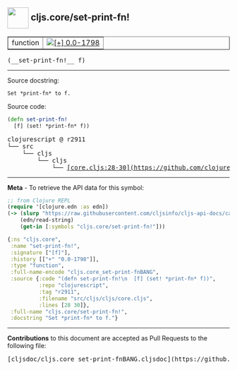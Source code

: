 ## <img width="48px" valign="middle" src="http://i.imgur.com/Hi20huC.png"> cljs.core/set-print-fn!

 <table border="1">
<tr>

<td>function</td>
<td><a href="https://github.com/cljsinfo/cljs-api-docs/tree/0.0-1798"><img valign="middle" alt="[+] 0.0-1798" src="https://img.shields.io/badge/+-0.0--1798-lightgrey.svg"></a> </td>
</tr>
</table>

 <samp>
(__set-print-fn!__ f)<br>
</samp>

---




Source docstring:

```
Set *print-fn* to f.
```

Source code:

```clj
(defn set-print-fn!
  [f] (set! *print-fn* f))
```

 <pre>
clojurescript @ r2911
└── src
    └── cljs
        └── cljs
            └── <ins>[core.cljs:28-30](https://github.com/clojure/clojurescript/blob/r2911/src/cljs/cljs/core.cljs#L28-L30)</ins>
</pre>


---

__Meta__ - To retrieve the API data for this symbol:

```clj
;; from Clojure REPL
(require '[clojure.edn :as edn])
(-> (slurp "https://raw.githubusercontent.com/cljsinfo/cljs-api-docs/catalog/cljs-api.edn")
    (edn/read-string)
    (get-in [:symbols "cljs.core/set-print-fn!"]))
```

```clj
{:ns "cljs.core",
 :name "set-print-fn!",
 :signature ["[f]"],
 :history [["+" "0.0-1798"]],
 :type "function",
 :full-name-encode "cljs.core_set-print-fnBANG",
 :source {:code "(defn set-print-fn!\n  [f] (set! *print-fn* f))",
          :repo "clojurescript",
          :tag "r2911",
          :filename "src/cljs/cljs/core.cljs",
          :lines [28 30]},
 :full-name "cljs.core/set-print-fn!",
 :docstring "Set *print-fn* to f."}

```

---

__Contributions__ to this document are accepted as Pull Requests to the following file:

 <pre>
[cljsdoc/cljs.core_set-print-fnBANG.cljsdoc](https://github.com/cljsinfo/cljs-api-docs/blob/master/cljsdoc/cljs.core_set-print-fnBANG.cljsdoc)
</pre>

